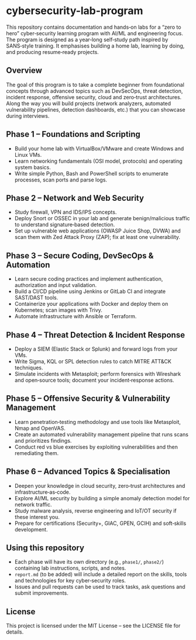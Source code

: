 # cybersecurity-lab-program

This repository contains documentation and hands‑on labs for a “zero to hero” cyber‑security learning program with AI/ML and engineering focus.  The program is designed as a year‑long self‑study path inspired by SANS‑style training.  It emphasises building a home lab, learning by doing, and producing resume‑ready projects.

## Overview

The goal of this program is to take a complete beginner from foundational concepts through advanced topics such as DevSecOps, threat detection, incident response, offensive security, cloud and zero‑trust architectures.  Along the way you will build projects (network analyzers, automated vulnerability pipelines, detection dashboards, etc.) that you can showcase during interviews.

## Phase 1 – Foundations and Scripting

* Build your home lab with VirtualBox/VMware and create Windows and Linux VMs.
* Learn networking fundamentals (OSI model, protocols) and operating system basics.
* Write simple Python, Bash and PowerShell scripts to enumerate processes, scan ports and parse logs.

## Phase 2 – Network and Web Security

* Study firewall, VPN and IDS/IPS concepts.
* Deploy Snort or OSSEC in your lab and generate benign/malicious traffic to understand signature‑based detection.
* Set up vulnerable web applications (OWASP Juice Shop, DVWA) and scan them with Zed Attack Proxy (ZAP); fix at least one vulnerability.

## Phase 3 – Secure Coding, DevSecOps & Automation

* Learn secure coding practices and implement authentication, authorization and input validation.
* Build a CI/CD pipeline using Jenkins or GitLab CI and integrate SAST/DAST tools.
* Containerize your applications with Docker and deploy them on Kubernetes; scan images with Trivy.
* Automate infrastructure with Ansible or Terraform.

## Phase 4 – Threat Detection & Incident Response

* Deploy a SIEM (Elastic Stack or Splunk) and forward logs from your VMs.
* Write Sigma, KQL or SPL detection rules to catch MITRE ATT&CK techniques.
* Simulate incidents with Metasploit; perform forensics with Wireshark and open‑source tools; document your incident‑response actions.

## Phase 5 – Offensive Security & Vulnerability Management

* Learn penetration‑testing methodology and use tools like Metasploit, Nmap and OpenVAS.
* Create an automated vulnerability management pipeline that runs scans and prioritizes findings.
* Conduct red vs blue exercises by exploiting vulnerabilities and then remediating them.

## Phase 6 – Advanced Topics & Specialisation

* Deepen your knowledge in cloud security, zero‑trust architectures and infrastructure‑as‑code.
* Explore AI/ML security by building a simple anomaly detection model for network traffic.
* Study malware analysis, reverse engineering and IoT/OT security if these interest you.
* Prepare for certifications (Security+, GIAC, GPEN, GCIH) and soft‑skills development.

## Using this repository

* Each phase will have its own directory (e.g., `phase1/`, `phase2/`) containing lab instructions, scripts, and notes.
* `report.md` (to be added) will include a detailed report on the skills, tools and technologies for key cyber‑security roles.
* Issues and pull requests can be used to track tasks, ask questions and submit improvements.

## License

This project is licensed under the MIT License – see the LICENSE file for details.

